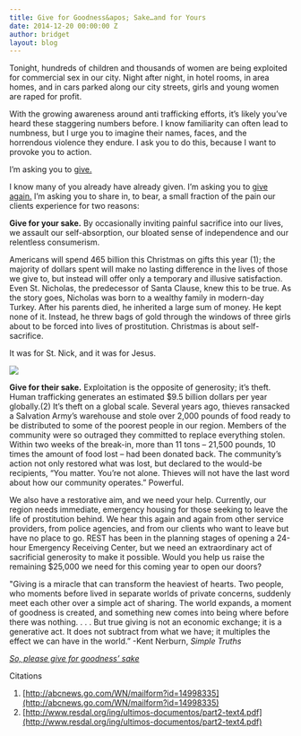```yaml
---
title: Give for Goodness&apos; Sake…and for Yours
date: 2014-12-20 00:00:00 Z
author: bridget
layout: blog
---
```


Tonight, hundreds of children and thousands of women are being exploited for commercial sex in our city.  Night after night, in hotel rooms, in area homes, and in cars parked along our city streets, girls and young women are raped for profit.

With the growing awareness around anti trafficking efforts, it’s likely you’ve heard these staggering numbers before. I know familiarity can often lead to numbness, but I urge you to imagine their names, faces, and the horrendous violence they endure.  I ask you to do this, because I want to provoke you to action.

I’m asking you to [give.](https://app.etapestry.com/onlineforms/REST/donateform.html)

I know many of you already have already given. I’m asking you to [give again.](https://app.etapestry.com/onlineforms/REST/donateform.html) I’m asking you to share in, to bear, a small fraction of the pain our clients experience for two reasons:

<b>Give for your sake.</b> By occasionally inviting painful sacrifice into our lives, we assault our self-absorption, our bloated sense of independence and our relentless consumerism.

Americans will spend 465 billion this Christmas on gifts this year (1); the majority of dollars spent will make no lasting difference in the lives of those we give to, but instead will offer only a temporary and illusive satisfaction. Even St. Nicholas, the predecessor of Santa Clause, knew this to be true. As the story goes, Nicholas was born to a wealthy family in modern-day Turkey. After his parents died, he inherited a large sum of money. He kept none of it. Instead, he threw bags of gold through the windows of three girls about to be forced into lives of prostitution.  Christmas is about self-sacrifice.

It was for St. Nick, and it was for Jesus.

![](http://iwantrest.com/uploads/Chartres_Bay_39_Nicholas_Panel_10.jpg)

<b>Give for their sake.</b> Exploitation is the opposite of generosity; it’s theft. Human trafficking generates an estimated $9.5 billion dollars per year globally.(2)  It’s theft on a global scale. Several years ago, thieves ransacked a Salvation Army’s warehouse and stole over 2,000 pounds of food ready to be distributed to some of the poorest people in our region.  Members of the community were so outraged they committed to replace everything stolen. Within two weeks of the break-in, more than 11 tons – 21,500 pounds, 10 times the amount of food lost – had been donated back.  The community’s action not only restored what was lost, but declared to the would-be recipients, “You matter. You’re not alone. Thieves will not have the last word about how our community operates.”  Powerful.

We also have a restorative aim, and we need your help. Currently, our region needs immediate, emergency housing for those seeking to leave the life of prostitution behind. We hear this again and again from other service providers, from police agencies, and from our clients who want to leave but have no place to go.  REST has been in the planning stages of opening a 24-hour Emergency Receiving Center, but we need an extraordinary act of sacrificial generosity to make it possible. Would you help us raise the remaining $25,000 we need for this coming year to open our doors?

"Giving is a miracle that can transform the heaviest of hearts. Two people, who moments before lived in separate worlds of private concerns, suddenly meet each other over a simple act of sharing. The world expands, a moment of goodness is created, and something new comes into being where before there was nothing. . . . But true giving is not an economic exchange; it is a generative act. It does not subtract from what we have; it multiples the effect we can have in the world.” -Kent Nerburn, *Simple Truths*

[*So, please give for goodness’ sake*](https://app.etapestry.com/onlineforms/REST/donateform.html)

Citations

1. [http://abcnews.go.com/WN/mailform?id=14998335](http://abcnews.go.com/WN/mailform?id=14998335)
2. [http://www.resdal.org/ing/ultimos-documentos/part2-text4.pdf](http://www.resdal.org/ing/ultimos-documentos/part2-text4.pdf)
